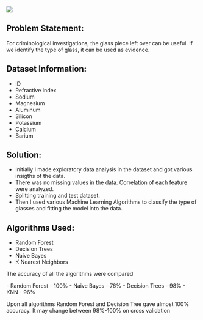 
<img src = "https://github.com/snega16/DevHack22/blob/patch-2/Machine%20learning/SNEGA%20S/Images/img1%20(2).jpg">


## Problem Statement:
<p> For criminological investigations, the glass piece left over can be useful. If we identify the type of glass, it can be used as evidence. </p>
 
## Dataset Information:
 - ID
 - Refractive Index
 - Sodium 
 - Magnesium
 - Aluminum
 - Silicon
 - Potassium
 - Calcium
 - Barium
 
## Solution:
 -  Initially I made exploratory data analysis in the dataset and got various insigths of the data. 
 -  There was no missing values in the data. Correlation of each feature were analyzed. 
 -  Splitting training and test dataset.
 -  Then I used various Machine Learning Algorithms to classify the type of glasses and fitting the model into the data.
 ## Algorithms Used:
  - Random Forest
  - Decision Trees
  - Naive Bayes
  - K Nearest Neighbors
  
  <p> The accuracy of all the algorithms were compared </p>
  - Random Forest - 100%
  - Naive Bayes - 76%
  - Decision Trees - 98%
  - KNN - 96%
  
  <p> Upon all algorithms Random Forest and Decision Tree gave almost 100% accuracy. It may change between 98%-100% on cross validation <p>
 

 
